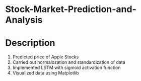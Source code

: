 # Stock-Market-Prediction-and-Analysis

# Description 
1. Predicted price of Apple Stocks 
2. Carried out normalozation and standardization of data
3. Implemented LSTM with sigmoid activation function
4. Visualized data using Matplotlib

